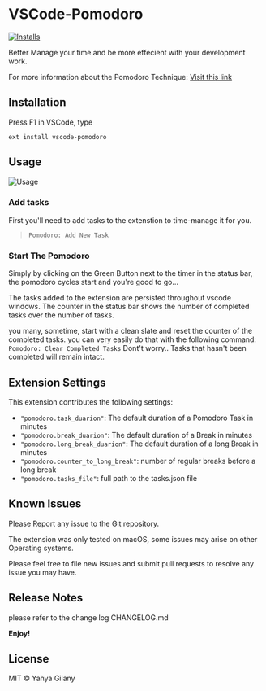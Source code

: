# VSCode-Pomodoro
[![Installs](https://vsmarketplacebadge.apphb.com/installs/yahya-gilany.vscode-pomodoro.png
)](https://marketplace.visualstudio.com/items?itemName=yahya-gilany.vscode-pomodoro)

Better Manage your time and be more effecient with your development work.

For more information about the Pomodoro Technique: [Visit this link](https://cirillocompany.de/pages/pomodoro-technique)


## Installation

Press F1 in VSCode, type 
```
ext install vscode-pomodoro
```

## Usage
![Usage](images/usage.gif)
### Add tasks
First you'll need to add tasks to the extenstion to time-manage it for you.
 
> ``` Pomodoro: Add New Task ```

### Start The Pomodoro
Simply by clicking on the Green Button next to the timer in the status bar, the pomodoro cycles start and you're good to go... 

The tasks added to the extension are persisted throughout vscode windows.
The counter in the status bar shows the number of completed tasks over the number of tasks.

you many, sometime, start with a clean slate and reset the counter of the completed tasks.
you can very easily do that with the following command:
``` Pomodoro: Clear Completed Tasks```
Dont't worry.. Tasks that hasn't been completed will remain intact.

## Extension Settings

This extension contributes the following settings:

* `"pomodoro.task_duarion"`: The default duration of a Pomodoro Task in minutes
* `"pomodoro.break_duarion"`: The default duration of a Break in minutes
* `"pomodoro.long_break_duarion"`: The default duration of a long Break in minutes
* `"pomodoro.counter_to_long_break"`: number of regular breaks before a long break
* `"pomodoro.tasks_file"`: full path to the tasks.json file

## Known Issues

Please Report any issue to the Git repository.

The extension was only tested on macOS, some issues may arise on other Operating systems. 

Please feel free to file new issues and submit pull requests to resolve any issue you may have.


## Release Notes

please refer to the change log CHANGELOG.md

**Enjoy!**

## License

MIT © Yahya Gilany
